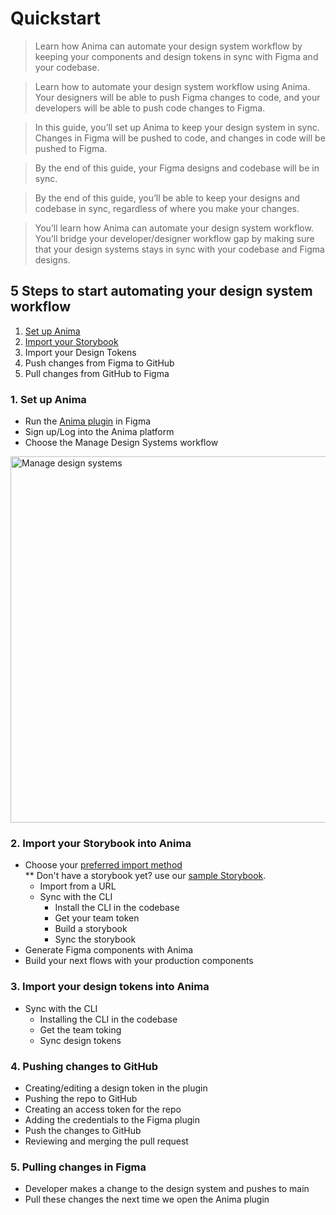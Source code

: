 # Quickstart

> Learn how Anima can automate your design system workflow by keeping your components and design tokens in sync with Figma and your codebase.

> Learn how to automate your design system workflow using Anima. Your designers will be able to push Figma changes to code, and your developers will be able to push code changes to Figma.

> In this guide, you’ll set up Anima to keep your design system in sync. Changes in Figma will be pushed to code, and changes in code will be pushed to Figma.

> By the end of this guide, your Figma designs and codebase will be in sync.

> By the end of this guide, you’ll be able to keep your designs and codebase in sync, regardless of where you make your changes. 

> You’ll learn how Anima can automate your design system workflow. You’ll bridge your developer/designer workflow gap by making sure that your design systems stays in sync with your codebase and Figma designs.

## 5 Steps to start automating your design system workflow
1. [Set up Anima](#1-set-up-anima)
2. [Import your Storybook](#2-import-your-storybook-into-anima)
3. Import your Design Tokens
4. Push changes from Figma to GitHub
5. Pull changes from GitHub to Figma

### 1. Set up Anima
- Run the [Anima plugin](https://www.figma.com/community/plugin/857346721138427857) in Figma
- Sign up/Log into the Anima platform
- Choose the Manage Design Systems workflow
<img width="586" alt="Manage design systems" src="https://github.com/AnimaApp/anima-storybook-cli/assets/96059044/38b3e73b-13a4-4313-998d-642cfc420b96">


### 2. Import your Storybook into Anima
- Choose your [preferred import method](cli-vs-url.md)
<br> ** Don't have a storybook yet? use our [sample Storybook](https://animaapp.github.io/anima-sample-storybook/?path=/story/getting-started--page).
  -   Import from a URL
  -   Sync with the CLI
      -   Install the CLI in the codebase
      -   Get your team token
      -   Build a storybook
      -   Sync the storybook 
- Generate Figma components with Anima
- Build your next flows with your production components

### 3. Import your design tokens into Anima
- Sync with the CLI
    - Installing the CLI in the codebase
    - Get the team toking
    - Sync design tokens


### 4. Pushing changes to GitHub

- Creating/editing a design token in the plugin
- Pushing the repo to GitHub
- Creating an access token for the repo
- Adding the credentials to the Figma plugin
- Push the changes to GitHub
- Reviewing and merging the pull request

### 5. Pulling changes in Figma

- Developer makes a change to the design system and pushes to main
- Pull these changes the next time we open the Anima plugin

